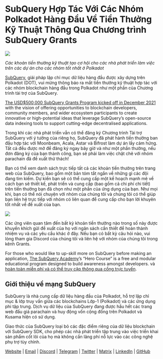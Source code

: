 # SubQuery Hợp Tác Với Các Nhóm Polkadot Hàng Đầu Về Tiền Thưởng Kỹ Thuật Thông Qua Chương trình SubQuery Grants

![](https://miro.medium.com/max/1400/0*KlrhjUy3MRRT98OO)

_Các khoản tiền thưởng kỹ thuật tạo cơ hội cho các nhà phát triển làm việc trên các dự án cho các nhóm tốt nhất ở Polkadot_

[SubQuery](https://subquery.network/), giải pháp lập chỉ mục dữ liệu hàng đầu được xây dựng trên Polkadot (DOT), vui mừng thông báo ra mắt tiền thưởng kỹ thuật hợp tác với các nhóm blockchain hàng đầu trong Polkadot như một phần của Chương trình tài trợ của SubQuery.

[The USD$500,000 SubQuery Grants Program kicked off in December 2021](./20211222-grants.md) with the vision of offering opportunities to blockchain developers, community members, and wider ecosystem participants to create innovative or high-potential ideas that leverage SubQuery’s open-source data indexing tools to support cutting-edge decentralised applications.

Trong khi các nhà phát triển vẫn có thể đăng ký Chương trình Tài trợ SubQuery với ý tưởng của riêng họ, SubQuery đã phát hành tiền thưởng ban đầu hợp tác với Moonbeam, Acala, Astar và Bifrost làm dự án lấy cảm hứng. Tất cả đều được mở để đăng ký ngay bây giờ và như một phần thưởng, nếu đơn đăng ký của bạn thành công, bạn sẽ phải làm việc chặt chẽ với nhóm parachain đã đề xuất thử thách!

Bạn có thể xem danh sách trực tiếp tất cả các khoản tiền thưởng trên trang web của SubQuery, bao gồm một bản tóm tắt ngắn về những gì các đội đang tìm kiếm. Dự kiến bạn sẽ có thể cung cấp một kế hoạch mạnh mẽ về cách bạn sẽ thiết kế, phát triển và cung cấp (bao gồm cả chi phí chi tiết) trên tiền thưởng bạn đã chọn như một phần của ứng dụng của bạn. Như mọi khi, bạn có thể nói chuyện với nhóm của chúng tôi và chúng tôi có thể giúp bạn liên hệ trực tiếp với nhóm có liên quan để cung cấp cho bạn lời khuyên tốt nhất về đề xuất của bạn.

![](https://miro.medium.com/max/1400/0*o2m57G86Tyi2UWiQ)

Các ứng viên quan tâm đến bất kỳ khoản tiền thưởng nào trong số này được khuyến khích gửi đề xuất của họ với ngân sách cần thiết để hoàn thành nhiệm vụ và các yêu cầu khác ở đây. Nếu bạn có bất kỳ câu hỏi nào, vui lòng tham gia Discord của chúng tôi và liên hệ với nhóm của chúng tôi trong kênh Grants.

For those who would like to up-skill more on SubQuery before making an application, [The SubQuery Academy](./20211018-subquery-launches-the-subquery-academy.md)’s “Hero Course” is a free and modular educational program designed to build awareness amongst developers. và [hoàn toàn miễn phí và có thể truy cập thông qua cổng trực tuyến](https://subquery.coassemble.com/unlock/dOKZW6O#/).

## Giới thiệu về mạng SubQuery

SubQuery là nhà cung cấp dữ liệu hàng đầu của Polkadot, hỗ trợ lập chỉ mục & lớp truy vấn giữa các blockchains Lớp-1 (Polkadot) và các ứng dụng phi tập trung. Dịch vụ dữ liệu của SubQuery đang được hầu hết các trang web đấu giá parachain và huy động vốn cộng đồng trên Polkadot và Kusama hiện có sử dụng.

Giao thức của SubQuery loại bỏ các đặc điểm riêng của dữ liệu blockchain với SubQuery SDK, cho phép các nhà phát triển tập trung vào việc triển khai sản phẩm cốt lõi của họ mà không cần lãng phí nỗ lực vào các công nghệ phụ trợ tùy chỉnh.

[Website](https://subquery.network/) | [Email](hello@subquery.network) | [Discord](https://discord.com/invite/78zg8aBSMG) | [Telegram](https://t.me/subquerynetwork) | [Twitter](https://twitter.com/subquerynetwork) | [Matrix](https://matrix.to/#/#subquery:matrix.org) | [LinkedIn](https://www.linkedin.com/company/subquery) | [GitHub](https://github.com/subquery)

